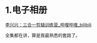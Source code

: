 # 1.电子相册

[李兴兴：三合一剪辑训练营_哔哩哔哩_bilibili](https://www.bilibili.com/cheese/play/ep32557?csource=Hp_searchresult&spm_id_from=333.337.0.0)

全集都在讲，算是我最熟悉的套路了。